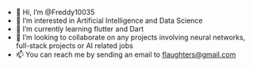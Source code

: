 - 👋 Hi, I’m @Freddy10035
- 👀 I’m interested in Artificial Intelligence and Data Science
- 🌱 I’m currently learning flutter and Dart
- 💞️ I’m looking to collaborate on any projects involving neural networks, full-stack projects or AI related jobs
- 📫 You can reach me by sending an email to flaughters@gmail.com

<!---
Freddy10035/Freddy10035 is a ✨ special ✨ repository because its `README.md` (this file) appears on your GitHub profile.
You can click the Preview link to take a look at your changes.
--->
